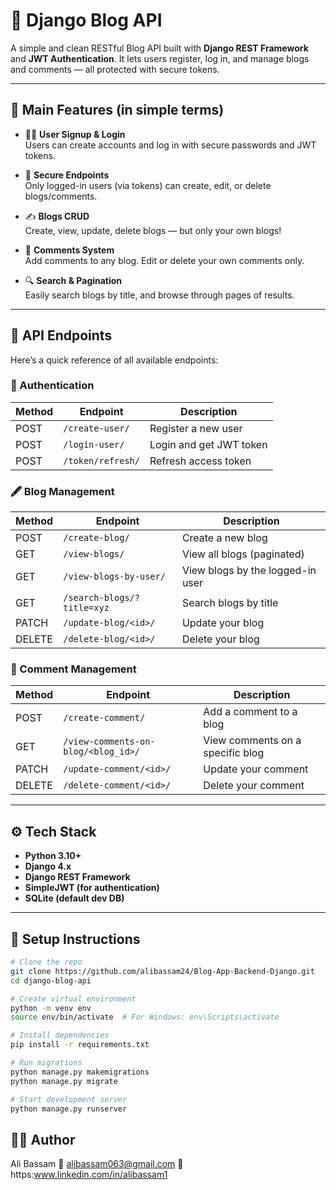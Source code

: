 # 📝 Django Blog API

A simple and clean RESTful Blog API built with **Django REST Framework** and **JWT Authentication**. It lets users register, log in, and manage blogs and comments — all protected with secure tokens.

---

## 🚀 Main Features (in simple terms)

- 🧑‍💻 **User Signup & Login**  
  Users can create accounts and log in with secure passwords and JWT tokens.

- 🔐 **Secure Endpoints**  
  Only logged-in users (via tokens) can create, edit, or delete blogs/comments.

- ✍️ **Blogs CRUD**  
  Create, view, update, delete blogs — but only your own blogs!

- 💬 **Comments System**  
  Add comments to any blog. Edit or delete your own comments only.

- 🔍 **Search & Pagination**  
  Easily search blogs by title, and browse through pages of results.

---

## 📂 API Endpoints

Here’s a quick reference of all available endpoints:

### 🔑 Authentication

| Method | Endpoint             | Description                  |
|--------|----------------------|------------------------------|
| POST   | `/create-user/`      | Register a new user          |
| POST   | `/login-user/`       | Login and get JWT token      |
| POST   | `/token/refresh/`    | Refresh access token         |

### 🖋 Blog Management

| Method | Endpoint                         | Description                     |
|--------|----------------------------------|---------------------------------|
| POST   | `/create-blog/`                  | Create a new blog               |
| GET    | `/view-blogs/`                   | View all blogs (paginated)      |
| GET    | `/view-blogs-by-user/`           | View blogs by the logged-in user|
| GET    | `/search-blogs/?title=xyz`       | Search blogs by title           |
| PATCH  | `/update-blog/<id>/`             | Update your blog                |
| DELETE | `/delete-blog/<id>/`             | Delete your blog                |

### 💬 Comment Management

| Method | Endpoint                                | Description                       |
|--------|-----------------------------------------|-----------------------------------|
| POST   | `/create-comment/`                      | Add a comment to a blog           |
| GET    | `/view-comments-on-blog/<blog_id>/`     | View comments on a specific blog  |
| PATCH  | `/update-comment/<id>/`                 | Update your comment               |
| DELETE | `/delete-comment/<id>/`                 | Delete your comment               |

---

## ⚙️ Tech Stack

- **Python 3.10+**
- **Django 4.x**
- **Django REST Framework**
- **SimpleJWT (for authentication)**
- **SQLite (default dev DB)**

---
## 🔧 Setup Instructions

```bash
# Clone the repo
git clone https://github.com/alibassam24/Blog-App-Backend-Django.git
cd django-blog-api

# Create virtual environment
python -m venv env
source env/bin/activate  # For Windows: env\Scripts\activate

# Install dependencies
pip install -r requirements.txt

# Run migrations
python manage.py makemigrations
python manage.py migrate

# Start development server
python manage.py runserver
```

## 🙋‍♂️ Author
Ali Bassam
📧 alibassam063@gmail.com
🔗 https:www.linkedin.com/in/alibassam1